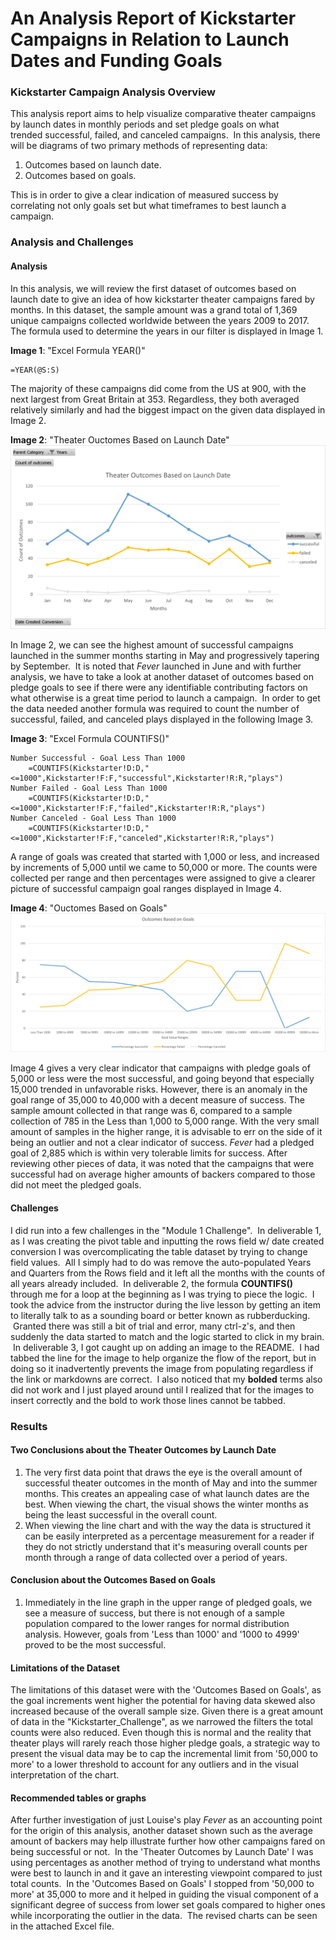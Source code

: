 # An Analysis Report of Kickstarter Campaigns in Relation to Launch Dates and Funding Goals

### Kickstarter Campaign Analysis Overview

This analysis report aims to help visualize comparative theater campaigns by launch dates in monthly periods and set pledge goals on what trended successful, failed, and canceled campaigns.  In this analysis, there will be diagrams of two primary methods of representing data:

1. Outcomes based on launch date.
1. Outcomes based on goals.

This is in order to give a clear indication of measured success by correlating not only goals set but what timeframes to best launch a campaign.

### Analysis and Challenges

#### Analysis

In this analysis, we will review the first dataset of outcomes based on launch date to give an idea of how kickstarter theater campaigns fared by months.  In this dataset, the sample amount was a grand total of 1,369 unique campaigns collected worldwide between the years 2009 to 2017.  The formula used to determine the years in our filter is displayed in Image 1.

**Image 1**: "Excel Formula YEAR()"
	
	=YEAR(@S:S)

The majority of these campaigns did come from the US at 900, with the next largest from Great Britain at 353.  Regardless, they both averaged relatively similarly and had the biggest impact on the given data displayed in Image 2.

**Image 2**: "Theater Ouctomes Based on Launch Date"
![Theater_Outcomes_vs_Launch](resources/Theater_Outcomes_vs_Launch.png)

In Image 2, we can see the highest amount of successful campaigns launched in the summer months starting in May and progressively tapering by September.  It is noted that *Fever* launched in June and with further analysis, we have to take a look at another dataset of outcomes based on pledge goals to see if there were any identifiable contributing factors on what otherwise is a great time period to launch a campaign.  In order to get the data needed another formula was required to count the number of successful, failed, and canceled plays displayed in the following Image 3.

**Image 3**: "Excel Formula COUNTIFS()"
	
	Number Successful - Goal Less Than 1000
		=COUNTIFS(Kickstarter!D:D,"<=1000",Kickstarter!F:F,"successful",Kickstarter!R:R,"plays")
	Number Failed - Goal Less Than 1000
		=COUNTIFS(Kickstarter!D:D,"<=1000",Kickstarter!F:F,"failed",Kickstarter!R:R,"plays")
	Number Canceled - Goal Less Than 1000
		=COUNTIFS(Kickstarter!D:D,"<=1000",Kickstarter!F:F,"canceled",Kickstarter!R:R,"plays")

A range of goals was created that started with 1,000 or less, and increased by increments of 5,000 until we came to 50,000 or more.  The counts were collected per range and then percentages were assigned to give a clearer picture of successful campaign goal ranges displayed in Image 4.

**Image 4**: "Ouctomes Based on Goals"
![Outcomes_vs_Goals](resources/Outcomes_vs_Goals.png)

Image 4 gives a very clear indicator that campaigns with pledge goals of 5,000 or less were the most successful, and going beyond that especially 15,000 trended in unfavorable risks.  However, there is an anomaly in the goal range of 35,000 to 40,000 with a decent measure of success.  The sample amount collected in that range was 6, compared to a sample collection of 785 in the Less than 1,000 to 5,000 range.  With the very small amount of samples in the higher range, it is advisable to err on the side of it being an outlier and not a clear indicator of success.  *Fever* had a pledged goal of 2,885 which is within very tolerable limits for success.  After reviewing other pieces of data, it was noted that the campaigns that were successful had on average higher amounts of backers compared to those did not meet the pledged goals.

#### Challenges

I did run into a few challenges in the "Module 1 Challenge".  In deliverable 1, as I was creating the pivot table and inputting the rows field w/ date created conversion I was overcomplicating the table dataset by trying to change field values.  All I simply had to do was remove the auto-populated Years and Quarters from the Rows field and it left all the months with the counts of all years already included.  In deliverable 2, the formula **COUNTIFS()** through me for a loop at the beginning as I was trying to piece the logic.  I took the advice from the instructor during the live lesson by getting an item to literally talk to as a sounding board or better known as rubberducking.  Granted there was still a bit of trial and error, many ctrl-z's, and then suddenly the data started to match and the logic started to click in my brain.  In deliverable 3, I got caught up on adding an image to the README.  I had tabbed the line for the image to help organize the flow of the report, but in doing so it inadvertently prevents the image from populating regardless if the link or markdowns are correct.  I also noticed that my **bolded** terms also did not work and I just played around until I realized that for the images to insert correctly and the bold to work those lines cannot be tabbed.

### Results

#### Two Conclusions about the Theater Outcomes by Launch Date

1. The very first data point that draws the eye is the overall amount of successful theater outcomes in the month of May and into the summer months.  This creates an appealing case of what launch dates are the best.  When viewing the chart, the visual shows the winter months as being the least successful in the overall count.
1. When viewing the line chart and with the way the data is structured it can be easily interpreted as a percentage measurement for a reader if they do not strictly understand that it's measuring overall counts per month through a range of data collected over a period of years.

#### Conclusion about the Outcomes Based on Goals

1. Immediately in the line graph in the upper range of pledged goals, we see a measure of success, but there is not enough of a sample population compared to the lower ranges for normal distribution analysis.  However, goals from 'Less than 1000' and '1000 to 4999' proved to be the most successful.

#### Limitations of the Dataset

The limitations of this dataset were with the 'Outcomes Based on Goals', as the goal increments went higher the potential for having data skewed also increased because of the overall sample size.  Given there is a great amount of data in the "Kickstarter_Challenge", as we narrowed the filters the total counts were also reduced.  Even though this is normal and the reality that theater plays will rarely reach those higher pledge goals, a strategic way to present the visual data may be to cap the incremental limit from '50,000 to more' to a lower threshold to account for any outliers and in the visual interpretation of the chart.

#### Recommended tables or graphs

After further investigation of just Louise's play *Fever* as an accounting point for the origin of this analysis, another dataset shown such as the average amount of backers may help illustrate further how other campaigns fared on being successful or not.  In the 'Theater Outcomes by Launch Date' I was using percentages as another method of trying to understand what months were best to launch in and it gave an interesting viewpoint compared to just total counts.  In the 'Outcomes Based on Goals' I stopped from '50,000 to more' at 35,000 to more and it helped in guiding the visual component of a significant degree of success from lower set goals compared to higher ones while incorporating the outlier in the data.  The revised charts can be seen in the attached Excel file.
